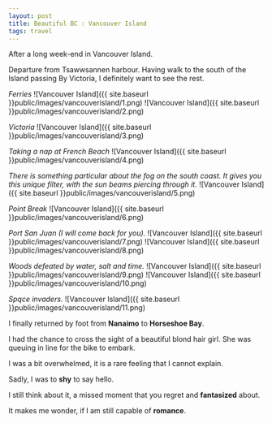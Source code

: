 ```yaml
---
layout: post
title: Beautiful BC : Vancouver Island
tags: travel
---
```


After a long week-end in Vancouver Island.

Departure from Tsawwsannen harbour.
Having walk to the south of the Island passing By Victoria, I definitely want to see the rest.

*Ferries*
![Vancouver Island]({{ site.baseurl }}public/images/vancouverisland/1.png)
![Vancouver Island]({{ site.baseurl }}public/images/vancouverisland/2.png)

*Victoria*
![Vancouver Island]({{ site.baseurl }}public/images/vancouverisland/3.png)

*Taking a nap at French Beach*
![Vancouver Island]({{ site.baseurl }}public/images/vancouverisland/4.png)

*There is something particular about the fog on the south coast.*
*It gives you this unique filter, with the sun beams piercing through it.*
![Vancouver Island]({{ site.baseurl }}public/images/vancouverisland/5.png)

*Point Break*
![Vancouver Island]({{ site.baseurl }}public/images/vancouverisland/6.png)

*Port San Juan (I will come back for you).*
![Vancouver Island]({{ site.baseurl }}public/images/vancouverisland/7.png)
![Vancouver Island]({{ site.baseurl }}public/images/vancouverisland/8.png)

*Woods defeated by water, salt and time.*
![Vancouver Island]({{ site.baseurl }}public/images/vancouverisland/9.png)
![Vancouver Island]({{ site.baseurl }}public/images/vancouverisland/10.png)

*Spqce invaders.*
![Vancouver Island]({{ site.baseurl }}public/images/vancouverisland/11.png)

I finally returned by foot from **Nanaimo** to **Horseshoe Bay**.

I had the chance to cross the sight of a beautiful blond hair girl.
She was queuing in line for the bike to embark.

I was a bit overwhelmed, it is a rare feeling that I cannot explain.

Sadly, I was to **shy** to say hello.

I still think about it, a missed moment that you regret and **fantasized** about.

It makes me wonder, if I am still capable of **romance**.
